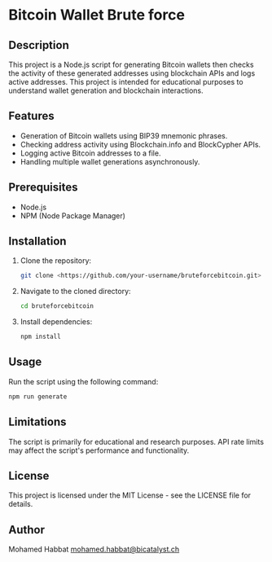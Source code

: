 # Bitcoin Wallet Brute force

## Description

This project is a Node.js script for generating Bitcoin wallets then checks the activity of these generated addresses using blockchain APIs and logs active addresses. This project is intended for educational purposes to understand wallet generation and blockchain interactions.

## Features

- Generation of Bitcoin wallets using BIP39 mnemonic phrases.
- Checking address activity using Blockchain.info and BlockCypher APIs.
- Logging active Bitcoin addresses to a file.
- Handling multiple wallet generations asynchronously.

## Prerequisites

- Node.js
- NPM (Node Package Manager)

## Installation

1. Clone the repository:

    ```bash
    git clone <https://github.com/your-username/bruteforcebitcoin.git>
    ```

2. Navigate to the cloned directory:

    ```bash
    cd bruteforcebitcoin
    ```

3. Install dependencies:

    ```bash
    npm install
    ```

## Usage

Run the script using the following command:

```bash
npm run generate
```

## Limitations

The script is primarily for educational and research purposes.
API rate limits may affect the script's performance and functionality.

## License

This project is licensed under the MIT License - see the LICENSE file for details.

## Author

Mohamed Habbat <mohamed.habbat@bicatalyst.ch>

